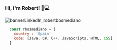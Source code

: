 ### Hi, i'm Robert! 👋💻
![bannerLinkedIn_robertbosmediano](https://user-images.githubusercontent.com/129187257/235186763-0322e4a9-fc3f-4f05-b910-1275c80591e0.png)
<!--
**rbosmediano/rbosmediano** is a ✨ _special_ ✨ repository because its `README.md` (this file) appears on your GitHub profile.

Here are some ideas to get you started:

- 🔭 I’m currently working on ...
- 🌱 I’m currently learning ...
- 👯 I’m looking to collaborate on ...
- 🤔 I’m looking for help with ...
- 💬 Ask me about ...
- 📫 How to reach me: ...
- 😄 Pronouns: ...
- ⚡ Fun fact: ...
-->

``` js
  const rbosmediano = {
    country : 'Spain'
    code: [Java, C#, C++, JavaScripts, HTML, CSS]
  }
```
